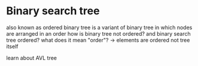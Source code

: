 # Binary search tree
<p>
also known as ordered binary tree is a variant of binary tree in which nodes are arranged
in an order 
how is binary tree not ordered? and binary search tree ordered?
what does it mean "order"? -> elements are ordered not tree itself
</p>
learn about AVL tree